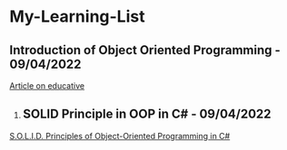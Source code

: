 # My-Learning-List
## Introduction of Object Oriented Programming - 09/04/2022
[Article on educative](https://www.educative.io/blog/object-oriented-programming)

1. ## SOLID Principle in OOP in C# - 09/04/2022
[S.O.L.I.D. Principles of Object-Oriented Programming in C#](https://www.educative.io/blog/solid-principles-oop-c-sharp)
